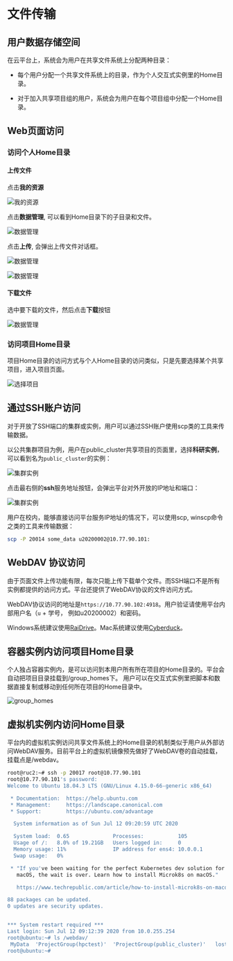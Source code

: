 # 文件传输

## 用户数据存储空间

在云平台上，系统会为用户在共享文件系统上分配两种目录：

  * 每个用户分配一个共享文件系统上的目录，作为个人交互式实例里的Home目录。
  
  * 对于加入共享项目组的用户，系统会为用户在每个项目组中分配一个Home目录。

## Web页面访问

### 访问个人Home目录

#### 上传文件

点击**我的资源**

![我的资源](../images/click_my_resource.png)

点击**数据管理**, 可以看到Home目录下的子目录和文件。

![数据管理](../images/click_my_resource_data.png)

点击**上传**, 会弹出上传文件对话框。

![数据管理](../images/click_upload_button.png)

![数据管理](../images/upload_dialog.png)

#### 下载文件

选中要下载的文件，然后点击**下载**按钮

![数据管理](../images/download_file.png)

### 访问项目Home目录

项目Home目录的访问方式与个人Home目录的访问类似，只是先要选择某个共享项目，进入项目页面。

![选择项目](../images/choose_a_project.png)

## 通过SSH账户访问

对于开放了SSH端口的集群或实例，用户可以通过SSH账户使用scp类的工具来传输数据。

以公共集群项目为例，用户在public_cluster共享项目的页面里，选择**科研实例**，可以看到名为`public_cluster`的实例：

![集群实例](../images/public_cluster_instance.png)

点击最右侧的**ssh**服务地址按钮，会弹出平台对外开放的IP地址和端口：

![集群实例](../images/ssh_ip_port.png)

用户在校内，能够直接访问平台服务IP地址的情况下，可以使用scp, winscp命令之类的工具来传输数据：

```bash
scp -P 20014 some_data u20200002@10.77.90.101:
```

## WebDAV 协议访问

由于页面文件上传功能有限，每次只能上传下载单个文件。而SSH端口不是所有实例都提供的访问方式。平台还提供了WebDAV协议的文件访问方式。

WebDAV协议访问的地址是`https://10.77.90.102:4918`。用户验证请使用平台内部用户名（`u` + 学号， 例如u20200002）和密码。

Windows系统建议使用[RaiDrive](https://www.raidrive.com/)。Mac系统建议使用[Cyberduck](https://cyberduck.io/)。

## 容器实例内访问项目Home目录

个人独占容器实例内，是可以访问到本用户所有所在项目的Home目录的。平台会自动把项目目录挂载到/group_homes下。 用户可以在交互式实例里把脚本和数据直接复制或移动到任何所在项目的Home目录中。

![group_homes](../images/group_homes.png)

## 虚拟机实例内访问Home目录

平台内的虚拟机实例访问共享文件系统上的Home目录的机制类似于用户从外部访问WebDAV服务。目前平台上的虚拟机镜像预先做好了WebDAV卷的自动挂载，挂载点是/webdav。

```bash
root@ruc2:~# ssh -p 20017 root@10.77.90.101
root@10.77.90.101's password:
Welcome to Ubuntu 18.04.3 LTS (GNU/Linux 4.15.0-66-generic x86_64)

 * Documentation:  https://help.ubuntu.com
 * Management:     https://landscape.canonical.com
 * Support:        https://ubuntu.com/advantage

  System information as of Sun Jul 12 09:20:59 UTC 2020

  System load:  0.65              Processes:           105
  Usage of /:   8.0% of 19.21GB   Users logged in:     0
  Memory usage: 11%               IP address for ens4: 10.0.0.1
  Swap usage:   0%

 * "If you've been waiting for the perfect Kubernetes dev solution for
   macOS, the wait is over. Learn how to install Microk8s on macOS."

   https://www.techrepublic.com/article/how-to-install-microk8s-on-macos/

88 packages can be updated.
0 updates are security updates.


*** System restart required ***
Last login: Sun Jul 12 09:12:39 2020 from 10.0.255.254
root@ubuntu:~# ls /webdav/
 MyData  'ProjectGroup(hpctest)'  'ProjectGroup(public_cluster)'   lost+found
root@ubuntu:~#
```